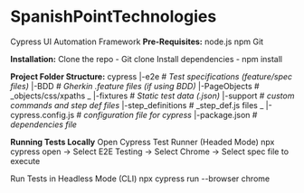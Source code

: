 # SpanishPointTechnologies
Cypress UI Automation Framework
**Pre-Requisites:**
  node.js
  npm
  Git

**Installation:**
Clone the repo - Git clone <repo-url>
Install dependencies - npm install


**Project Folder Structure:**
cypress
|-e2e                # _Test specifications (feature/spec files)_
  |-BDD              # _Gherkin .feature files (if using BDD)_
  |-PageObjects      # _objects/css/xpaths _
|-fixtures           # _Static test data (.json)_
|-support            # _custom commands and step def files_
  |-step_definitions # _step_def.js files _
|-cypress.config.js  # _configuration file for cypress_
|-package.json       # _dependencies file_


**Running Tests Locally**
Open Cypress Test Runner (Headed Mode)
npx cypress open  -> Select E2E Testing -> Select Chrome -> Select spec file to execute

Run Tests in Headless Mode (CLI)
npx cypress run --browser chrome

